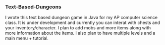 ### Text-Based-Dungeons

I wrote this text based dungeon game in Java for my AP computer science class. It is under development and currently you can interat with chests and your inventory/character. I plan to add mobs and more items along with more information about the items. I also plan to have multiple levels and a main menu + tutorial.

